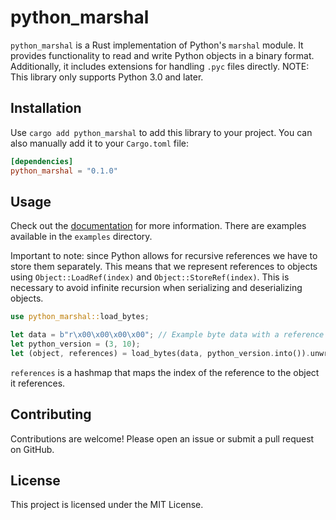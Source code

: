 # python_marshal

`python_marshal` is a Rust implementation of Python's `marshal` module. It provides functionality to read and write Python objects in a binary format. Additionally, it includes extensions for handling `.pyc` files directly.
NOTE: This library only supports Python 3.0 and later.

## Installation
Use `cargo add python_marshal` to add this library to your project.
You can also manually add it to your `Cargo.toml` file:

```toml
[dependencies]
python_marshal = "0.1.0"
```

## Usage

Check out the [documentation](https://docs.rs/python_marshal) for more information.
There are examples available in the `examples` directory.

Important to note: since Python allows for recursive references we have to store them separately.
This means that we represent references to objects using `Object::LoadRef(index)` and `Object::StoreRef(index)`. This is necessary to avoid infinite recursion when serializing and deserializing objects.

```rust
use python_marshal::load_bytes;

let data = b"r\x00\x00\x00\x00"; // Example byte data with a reference
let python_version = (3, 10);
let (object, references) = load_bytes(data, python_version.into()).unwrap();
```
`references` is a hashmap that maps the index of the reference to the object it references.


## Contributing

Contributions are welcome! Please open an issue or submit a pull request on GitHub.

## License

This project is licensed under the MIT License.

